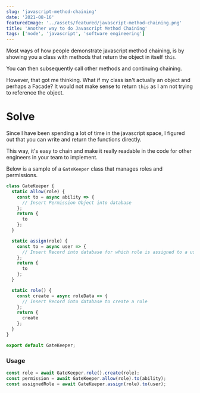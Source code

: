 ```yaml
---
slug: 'javascript-method-chaining'
date: '2021-08-16'
featuredImage: '../assets/featured/javascript-method-chaining.png'
title: 'Another way to do Javascript Method Chaining'
tags: ['node', 'javascript', 'software engineering']
---
```


Most ways of how people demonstrate javascript method chaining, is by showing you a class with methods that return the object in itself `this`.

You can then subsequently call other methods and continuing chaining.

However, that got me thinking. What if my class isn't actually an object and perhaps a Facade? It would not make sense to return `this` as I am not trying to reference the object.

# Solve

Since I have been spending a lot of time in the javascript space, I figured out that you can write and return the functions directly.

This way, it's easy to chain and make it really readable in the code for other engineers in your team to implement.

Below is a sample of a `GateKeeper` class that manages roles and permissions.

```javascript:title=GateKeeper.js
class GateKeeper {
  static allow(role) {
    const to = async ability => {
      // Insert Permission Object into database
    };
    return {
      to
    };
  }

  static assign(role) {
    const to = async user => {
      // Insert Record into database for which role is assigned to a user
    };
    return {
      to
    };
  }

  static role() {
    const create = async roleData => {
      // Insert Record into database to create a role
    };
    return {
      create
    };
  }
}

export default GateKeeper;
```

### Usage

```javascript
const role = await GateKeeper.role().create(role);
const permission = await GateKeeper.allow(role).to(ability);
const assignedRole = await GateKeeper.assign(role).to(user);
```
